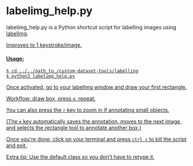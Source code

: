 # labelimg_help.py
labelimg_help.py is a Python shortcut script for labelling images using [labelImg](https://github.com/tzutalin/labelImg).

<a href="https://raw.githubusercontent.com/CraigWang1/custom-dataset-tools/master/images/labelling">

Improves to 1 keystroke/image.

#### Usage:
```
$ cd ../../path_to_/custom-dataset-tools/labelling
$ python3 labelimg_help.py
```

Once activated, go to your labelImg window and draw your first rectangle. 

Workflow: draw box, press `e`, repeat.

You can also press the `r` key to zoom in if annotating small objects.

(The `e` key automatically saves the annotation, moves to the next image, and selects the rectangle tool to annotate another box.)

Once you're done, click on your terminal and press `ctrl c` to kill the script and exit.

Extra tip: Use the default class so you don't have to retype it.
